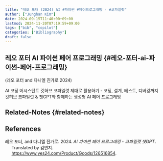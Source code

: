 ```yaml
---
title: "레오 포터 (2024) AI #파이썬 #페어프로그래밍 - #코파일럿"
author: ["Junghan Kim"]
date: 2024-09-15T11:40:00+09:00
lastmod: 2024-11-20T07:19:59+09:00
tags: ["bib", "copilot"]
categories: ["Bibliography"]
draft: false
---
```


## 레오 포터 AI 파이썬 페어 프로그래밍 {#레오-포터-ai-파이썬-페어-프로그래밍}

(레오 포터 and 다니엘 진가로 2024)

AI 코딩 어시스턴트 깃허브 코파일럿 제대로 활용하기 - 코딩, 설계, 테스트, 디버깅까지 깃허브 코파일럿 &amp; 챗GPT와 함께하는 생성형 AI 페어 프로그래밍


## Related-Notes {#related-notes}

## References

<style>.csl-entry{text-indent: -1.5em; margin-left: 1.5em;}</style><div class="csl-bib-body">
  <div class="csl-entry">레오 포터, and 다니엘 진가로. 2024. <i>AI 파이썬 페어 프로그래밍 - 코파일럿 챗GPT</i>. Translated by 김연지. <a href="https://www.yes24.com/Product/Goods/126516854">https://www.yes24.com/Product/Goods/126516854</a>.</div>
</div>
